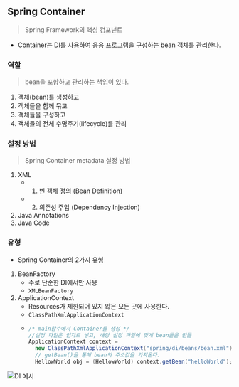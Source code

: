 ## Spring Container
>Spring Framework의 핵심 컴포넌트
- Container는 DI를 사용하여 응용 프로그램을 구성하는 bean 객체를 관리한다.
### 역할
> bean을 포함하고 관리하는 책임이 있다.
1. 객체(bean)를 생성하고
2. 객체들을 함께 묶고
3. 객체들을 구성하고
4. 객체들의 전체 수명주기(lifecycle)를 관리

### 설정 방법
> Spring Container metadata 설정 방법
1. XML
    - 1) 빈 객체 정의 (Bean Definition)
    - 2) 의존성 주입 (Dependency Injection)
2. Java Annotations
3. Java Code

### 유형
- Spring Container의 2가지 유형
1. BeanFactory
    - 주로 단순한 DI에서만 사용
    - ```XMLBeanFactory```
2. ApplicationContext
    - Resources가 제한되어 있지 않은 모든 곳에 사용한다.
    - ```ClassPathXmlApplicationContext```
    - ```java
      /* main함수에서 Container를 생성 */
      //설정 파일은 인자로 넣고, 해당 설정 파일에 맞게 bean들을 만듦
      ApplicationContext context = 
        new ClassPathXmlApplicationContext("spring/di/beans/bean.xml");
        // getBean()을 통해 bean의 주소값을 가져온다.
        HellowWorld obj = (HellowWorld) context.getBean("helloWorld");
      ```

![DI 예시](https://user-images.githubusercontent.com/60641307/82870635-453a7f00-9f6b-11ea-864a-3f216de2d270.png)
